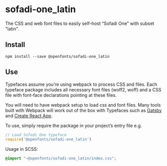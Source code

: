 
# sofadi-one_latin

The CSS and web font files to easily self-host “Sofadi One” with subset "latin".

## Install

`npm install --save @openfonts/sofadi-one_latin`

## Use

Typefaces assume you’re using webpack to process CSS and files. Each typeface
package includes all necessary font files (woff2, woff) and a CSS file with
font-face declarations pointing at these files.

You will need to have webpack setup to load css and font files. Many tools built
with Webpack will work out of the box with Typefaces such as [Gatsby](https://github.com/gatsbyjs/gatsby)
and [Create React App](https://github.com/facebookincubator/create-react-app).

To use, simply require the package in your project’s entry file e.g.

```javascript
// Load Sofadi One typeface
require('@openfonts/sofadi-one_latin')
```

Usage in SCSS:
```scss
@import "~@openfonts/sofadi-one_latin/index.css";
```
